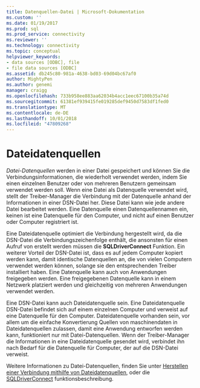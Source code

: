 ```yaml
---
title: Datenquellen-Datei | Microsoft-Dokumentation
ms.custom: ''
ms.date: 01/19/2017
ms.prod: sql
ms.prod_service: connectivity
ms.reviewer: ''
ms.technology: connectivity
ms.topic: conceptual
helpviewer_keywords:
- data sources [ODBC], file
- file data sources [ODBC]
ms.assetid: db245c80-981a-4638-bd03-69d04bc67af0
author: MightyPen
ms.author: genemi
manager: craigg
ms.openlocfilehash: 733b958ee883aa62034b4acc1eec67100b35a74d
ms.sourcegitcommit: 61381ef939415fe019285def9450d7583df1fed0
ms.translationtype: MT
ms.contentlocale: de-DE
ms.lasthandoff: 10/01/2018
ms.locfileid: "47809268"
---
```

# <a name="file-data-sources"></a>Dateidatenquellen
*Datei-Datenquellen* werden in einer Datei gespeichert und können Sie die Verbindungsinformationen, die wiederholt verwendet werden, indem Sie einen einzelnen Benutzer oder von mehreren Benutzern gemeinsam verwendet werden soll. Wenn eine Datei als Datenquelle verwendet wird, stellt der Treiber-Manager die Verbindung mit der Datenquelle anhand der Informationen in einer DSN-Datei her. Diese Datei kann wie jede andere Datei bearbeitet werden. Eine Datenquelle einen Datenquellennamen ein, keinen ist eine Datenquelle für den Computer, und nicht auf einen Benutzer oder Computer registriert ist.  
  
 Eine Dateidatenquelle optimiert die Verbindung hergestellt wird, da die DSN-Datei die Verbindungszeichenfolge enthält, die ansonsten für einen Aufruf von erstellt werden müssen die **SQLDriverConnect** Funktion. Ein weiterer Vorteil der DSN-Datei ist, dass es auf jedem Computer kopiert werden kann, damit identische Datenquellen an, die von vielen Computern verwendet werden können, solange sie den entsprechenden Treiber installiert haben. Eine Datenquelle kann auch von Anwendungen freigegeben werden. Eine freigegebenen Datenquelle kann in einem Netzwerk platziert werden und gleichzeitig von mehreren Anwendungen verwendet werden.  
  
 Eine DSN-Datei kann auch Dateidatenquelle sein. Eine Dateidatenquelle DSN-Datei befindet sich auf einem einzelnen Computer und verweist auf eine Datenquelle für den Computer. Dateidatenquelle vorhanden sein, vor allem um die einfache Konvertierung Quellen von maschinendaten in Dateidatenquellen zulassen, damit eine Anwendung entworfen werden kann, funktioniert nur mit Datei-Datenquellen. Wenn der Treiber-Manager die Informationen in eine Dateidatenquelle gesendet wird, verbindet ihn nach Bedarf für die Datenquelle für Computer, der auf die DSN-Datei verweist.  
  
 Weitere Informationen zu Datei-Datenquellen, finden Sie unter [Herstellen einer Verbindung mithilfe von Dateidatenquellen](../../odbc/reference/develop-app/connecting-using-file-data-sources.md), oder die [SQLDriverConnect](../../odbc/reference/syntax/sqldriverconnect-function.md) funktionsbeschreibung.
